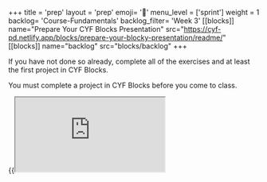 +++
title = 'prep'
layout = 'prep'
emoji= '📝'
menu_level = ['sprint']
weight = 1
backlog= 'Course-Fundamentals'
backlog_filter= 'Week 3'
[[blocks]]
name="Prepare Your CYF Blocks Presentation"
src="https://cyf-pd.netlify.app/blocks/prepare-your-blocky-presentation/readme/"
[[blocks]]
name="backlog"
src="blocks/backlog"
+++

If you have not done so already, complete all of the exercises and at least the first project in CYF Blocks.

You must complete a project in CYF Blocks before you come to class.

{{<iframe src="https://blocks.codeyourfuture.io/#exercise_arrays_sum">}}
